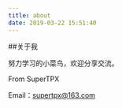 ```yaml
---
title: about
date: 2019-03-22 15:51:40
---
```

##关于我

努力学习的小菜鸟，欢迎分享交流。

From SuperTPX

Email：supertpx@163.com